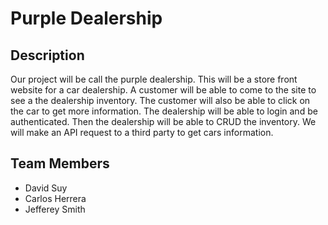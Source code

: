 # Purple Dealership

## Description

Our project will be call the purple dealership. This will be a store front website for a car dealership. A customer will be able to come to the site to see a the dealership inventory. The customer will also be able to click on the car to get more information. The dealership will be able to login and be authenticated. Then the dealership will be able to CRUD the inventory. We will make an API request to a third party to get cars information.

## Team Members

- David Suy
- Carlos Herrera
- Jefferey Smith
